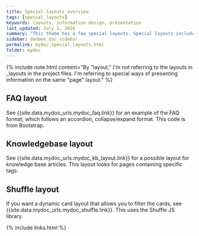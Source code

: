 ```yaml
---
title: Special layouts overview
tags: [special_layouts]
keywords: layouts, information design, presentation
last_updated: July 3, 2016
summary: "This theme has a few special layouts. Special layouts include the JS files they need directly in the page. The JavaScript for each special layout does not load by default for every page in the site."
sidebar: danbee_doc_sidebar
permalink: mydoc_special_layouts.html
folder: mydoc
---
```



{% include note.html content="By \"layout,\" I'm not referring to the layouts in \_layouts in the project files. I'm referring to special ways of presenting information on the same \"page\" layout." %}

## FAQ layout

See {{site.data.mydoc_urls.mydoc_faq.link}} for an example of the FAQ format, which follows an accordion, collapse/expand format. This code is from Bootstrap.

## Knowledgebase layout

See {{site.data.mydoc_urls.mydoc_kb_layout.link}} for a possible layout for knowledge base articles. This layout looks for pages containing specific tags.

## Shuffle layout

If you want a dynamic card layout that allows you to filter the cards, see {{site.data.mydoc_urls.mydoc_shuffle.link}}. This uses the Shuffle JS library.

{% include links.html %}
